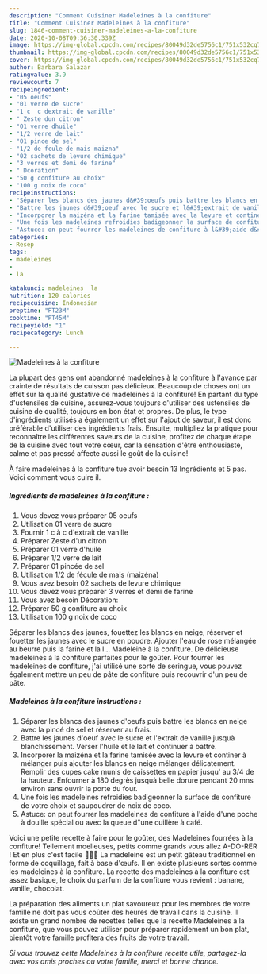 ```yaml
---
description: "Comment Cuisiner Madeleines à la confiture"
title: "Comment Cuisiner Madeleines à la confiture"
slug: 1846-comment-cuisiner-madeleines-a-la-confiture
date: 2020-10-08T09:36:30.339Z
image: https://img-global.cpcdn.com/recipes/80049d32de5756c1/751x532cq70/madeleines-a-la-confiture-photo-principale-de-la-recette.jpg
thumbnail: https://img-global.cpcdn.com/recipes/80049d32de5756c1/751x532cq70/madeleines-a-la-confiture-photo-principale-de-la-recette.jpg
cover: https://img-global.cpcdn.com/recipes/80049d32de5756c1/751x532cq70/madeleines-a-la-confiture-photo-principale-de-la-recette.jpg
author: Barbara Salazar
ratingvalue: 3.9
reviewcount: 7
recipeingredient:
- "05 oeufs"
- "01 verre de sucre"
- "1 c  c dextrait de vanille"
- " Zeste dun citron"
- "01 verre dhuile"
- "1/2 verre de lait"
- "01 pince de sel"
- "1/2 de fcule de mais maizna"
- "02 sachets de levure chimique"
- "3 verres et demi de farine"
- " Dcoration"
- "50 g confiture au choix"
- "100 g noix de coco"
recipeinstructions:
- "Séparer les blancs des jaunes d&#39;oeufs puis battre les blancs en neige avec la pincé de sel et réserver au frais."
- "Battre les jaunes d&#39;oeuf avec le sucre et l&#39;extrait de vanille jusquà blanchissement. Verser l&#39;huile et le lait et continuer à battre."
- "Incorporer la maizéna et la farine tamisée avec la levure et continer à mélanger puis ajouter les blancs en neige mélanger délicatement. Remplir des cupes cake munis de caissettes en papier jusqu&#39; au 3/4 de la hauteur. Enfourner à 180 degrès jusquà belle dorure pendant 20 mns environ sans ouvrir la porte du four."
- "Une fois les madeleines refroidies badigeonner la surface de confiture de votre choix et saupoudrer de noix de coco."
- "Astuce: on peut fourrer les madeleines de confiture à l&#39;aide d&#39;une poche à douille spécial ou avec la queue d&#34;une cuillère à café."
categories:
- Resep
tags:
- madeleines
- 
- la

katakunci: madeleines  la 
nutrition: 120 calories
recipecuisine: Indonesian
preptime: "PT23M"
cooktime: "PT45M"
recipeyield: "1"
recipecategory: Lunch

---
```



![Madeleines à la confiture](https://img-global.cpcdn.com/recipes/80049d32de5756c1/751x532cq70/madeleines-a-la-confiture-photo-principale-de-la-recette.jpg)

La plupart des gens ont abandonné madeleines à la confiture à l'avance par crainte de résultats de cuisson pas délicieux. Beaucoup de choses ont un effet sur la qualité gustative de madeleines à la confiture! En partant du type d'ustensiles de cuisine, assurez-vous toujours d'utiliser des ustensiles de cuisine de qualité, toujours en bon état et propres. De plus, le type d'ingrédients utilisés a également un effet sur l'ajout de saveur, il est donc préférable d'utiliser des ingrédients frais. Ensuite, multipliez la pratique pour reconnaître les différentes saveurs de la cuisine, profitez de chaque étape de la cuisine avec tout votre cœur, car la sensation d'être enthousiaste, calme et pas pressé affecte aussi le goût de la cuisine!

<!--inarticleads1-->

À faire madeleines à la confiture tue avoir besoin 13 Ingrédients et 5 pas. Voici comment vous cuire il.

##### Ingrédients de madeleines à la confiture :

1. Vous devez vous préparer 05 oeufs
1. Utilisation 01 verre de sucre
1. Fournir 1 c à c d&#39;extrait de vanille
1. Préparer  Zeste d&#39;un citron
1. Préparer 01 verre d&#39;huile
1. Préparer 1/2 verre de lait
1. Préparer 01 pincée de sel
1. Utilisation 1/2 de fécule de mais (maizéna)
1. Vous avez besoin 02 sachets de levure chimique
1. Vous devez vous préparer 3 verres et demi de farine
1. Vous avez besoin  Décoration:
1. Préparer 50 g confiture au choix
1. Utilisation 100 g noix de coco


Séparer les blancs des jaunes, fouettez les blancs en neige, réserver et fouetter les jaunes avec le sucre en poudre. Ajouter l&#39;eau de rose mélangée au beurre puis la farine et la l… Madeleine à la confiture. De délicieuse madeleines à la confiture parfaites pour le goûter. Pour fourrer les madeleines de confiture, j&#39;ai utilisé une sorte de seringue, vous pouvez également mettre un peu de pâte de confiture puis recouvrir d&#39;un peu de pâte. 

<!--inarticleads2-->

##### Madeleines à la confiture instructions :

1. Séparer les blancs des jaunes d&#39;oeufs puis battre les blancs en neige avec la pincé de sel et réserver au frais.
1. Battre les jaunes d&#39;oeuf avec le sucre et l&#39;extrait de vanille jusquà blanchissement. Verser l&#39;huile et le lait et continuer à battre.
1. Incorporer la maizéna et la farine tamisée avec la levure et continer à mélanger puis ajouter les blancs en neige mélanger délicatement. Remplir des cupes cake munis de caissettes en papier jusqu&#39; au 3/4 de la hauteur. Enfourner à 180 degrès jusquà belle dorure pendant 20 mns environ sans ouvrir la porte du four.
1. Une fois les madeleines refroidies badigeonner la surface de confiture de votre choix et saupoudrer de noix de coco.
1. Astuce: on peut fourrer les madeleines de confiture à l&#39;aide d&#39;une poche à douille spécial ou avec la queue d&#34;une cuillère à café.


Voici une petite recette à faire pour le goûter, des Madeleines fourrées à la confiture! Tellement moelleuses, petits comme grands vous allez A-DO-RER ! Et en plus c&#39;est facile 🤷🏾‍♀️ La madeleine est un petit gâteau traditionnel en forme de coquillage, fait à base d&#39;œufs. Il en existe plusieurs sortes comme les madeleines à la confiture. La recette des madeleines à la confiture est assez basique, le choix du parfum de la confiture vous revient : banane, vanille, chocolat. 

<!--inarticleads1-->

<p>
La préparation des aliments un plat savoureux pour les membres de votre famille ne doit pas vous coûter des heures de travail dans la cuisine. Il existe un grand nombre de recettes telles que la recette Madeleines à la confiture, que vous pouvez utiliser pour préparer rapidement un bon plat, bientôt votre famille profitera des fruits de votre travail.
</p>

<p>
<i>Si vous trouvez cette Madeleines à la confiture recette utile, partagez-la avec vos amis proches ou votre famille, merci et bonne chance.</i>
</p>
